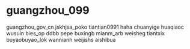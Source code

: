 # guangzhou_099
guangzhou_gov_cn
jskhjsa_poko
tiantian0991
haha
chuanyige
huaqiaoc
wusuin
bies_op
ddbb
pepe
buxingb
mianm_arb
weisheg
tiantxix
buyaobuyao_lok
wannianh
weijishs
aishibua
